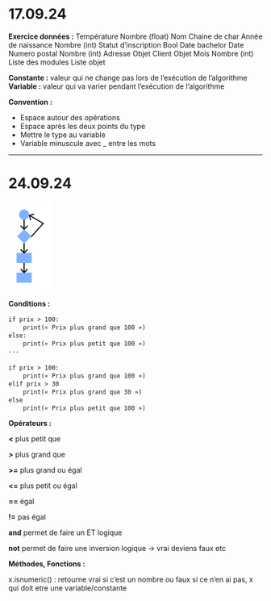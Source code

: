 # 17.09.24

**Exercice données :**
Température  Nombre (float)
Nom  Chaine de char
Année de naissance Nombre (int)
Statut d’inscription Bool
Date bachelor Date
Numero postal Nombre (int)
Adresse Objet
Client Objet
Mois Nombre (int)
Liste des modules Liste objet

**Constante :** valeur qui ne change pas lors de l’exécution de l’algorithme
**Variable :** valeur qui va varier pendant l’exécution de l’algorithme

**Convention :**

- Espace autour des opérations
- Espace après les deux points du type
- Mettre le type au variable
- Variable minuscule avec _ entre les mots

---

# 24.09.24

![Diagramme1](./FPDiagramme1.png "Diagramme1")

**Conditions :**

`````
if prix > 100:
	print(« Prix plus grand que 100 »)
else:
	print(« Prix plus petit que 100 »)
---

if prix > 100:
	print(« Prix plus grand que 100 »)
elif prix > 30
	print(« Prix plus grand que 30 »)
else
	print(« Prix plus petit que 100 »)
`````

**Opérateurs :**

**<**	plus petit que

**>** plus grand que

**>=**	plus grand ou égal

**<=**	plus petit ou égal

**==**	égal

**!=**	pas égal

**and**	permet de faire un ET logique

**not**	permet de faire une inversion logique -> vrai deviens faux etc

**Méthodes, Fonctions :**

x.isnumeric() : retourne vrai si c’est un nombre ou faux si ce n’en ai pas, x qui doit etre une variable/constante

